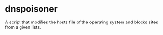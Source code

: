 # dnspoisoner
A script that modifies the hosts file of the operating system and blocks sites from a given lists. 
